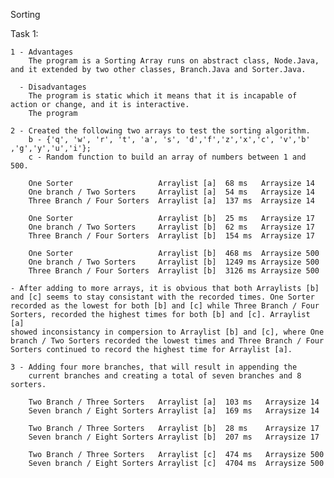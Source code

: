 Sorting

Task 1:

    1 - Advantages
        The program is a Sorting Array runs on abstract class, Node.Java, and it extended by two other classes, Branch.Java and Sorter.Java.

      - Disadvantages
        The program is static which it means that it is incapable of action or change, and it is interactive.
        The program 

    2 - Created the following two arrays to test the sorting algorithm.
        b - {'q', 'w', 'r', 't', 'a', 's', 'd','f','z','x','c', 'v','b' ,'g','y','u','i'};
        c - Random function to build an array of numbers between 1 and 500.

        One Sorter                   Arraylist [a]  68 ms   Arraysize 14 
        One branch / Two Sorters     Arraylist [a]  54 ms   Arraysize 14
        Three Branch / Four Sorters  Arraylist [a]  137 ms  Arraysize 14

        One Sorter                   Arraylist [b]  25 ms   Arraysize 17
        One branch / Two Sorters     Arraylist [b]  62 ms   Arraysize 17
        Three Branch / Four Sorters  Arraylist [b]  154 ms  Arraysize 17

        One Sorter                   Arraylist [b]  468 ms  Arraysize 500
        One branch / Two Sorters     Arraylist [b]  1249 ms Arraysize 500
        Three Branch / Four Sorters  Arraylist [b]  3126 ms Arraysize 500

    - After adding to more arrays, it is obvious that both Arraylists [b] 
    and [c] seems to stay consistant with the recorded times. One Sorter
    recorded as the lowest for both [b] and [c] while Three Branch / Four
    Sorters, recorded the highest times for both [b] and [c]. Arraylist [a]
    showed inconsistancy in compersion to Arraylist [b] and [c], where One 
    branch / Two Sorters recorded the lowest times and Three Branch / Four 
    Sorters continued to record the highest time for Arraylist [a].

    3 - Adding four more branches, that will result in appending the
        current branches and creating a total of seven branches and 8 sorters.

        Two Branch / Three Sorters   Arraylist [a]  103 ms   Arraysize 14 
        Seven branch / Eight Sorters Arraylist [a]  169 ms   Arraysize 14

        Two Branch / Three Sorters   Arraylist [b]  28 ms    Arraysize 17 
        Seven branch / Eight Sorters Arraylist [b]  207 ms   Arraysize 17

        Two Branch / Three Sorters   Arraylist [c]  474 ms   Arraysize 500
        Seven branch / Eight Sorters Arraylist [c]  4704 ms  Arraysize 500
